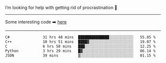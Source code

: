 I’m looking for help with getting rid of procrastination 🤔

-----

Some interesting code :arrow_right: [here](https://github.com/zhen8838/playground)

-----

<!--START_SECTION:waka-->

```txt
C#               31 hrs 48 mins  ██████████████░░░░░░░░░░░   55.85 %
C++              10 hrs 51 mins  ████▓░░░░░░░░░░░░░░░░░░░░   19.07 %
C                6 hrs 58 mins   ███░░░░░░░░░░░░░░░░░░░░░░   12.25 %
Python           3 hrs 29 mins   █▓░░░░░░░░░░░░░░░░░░░░░░░   06.14 %
JSON             39 mins         ▒░░░░░░░░░░░░░░░░░░░░░░░░   01.15 %
```

<!--END_SECTION:waka-->

<!--
**zhen8838/zhen8838** is a ✨ _special_ ✨ repository because its `README.md` (this file) appears on your GitHub profile.

Here are some ideas to get you started:

- 🔭 I’m currently working on ...
- 🌱 I’m currently learning ...
- 👯 I’m looking to collaborate on ...
 ...
- 💬 Ask me about ...
- 📫 How to reach me: ...
- 😄 Pronouns: ...
- ⚡ Fun fact: ...
-->
